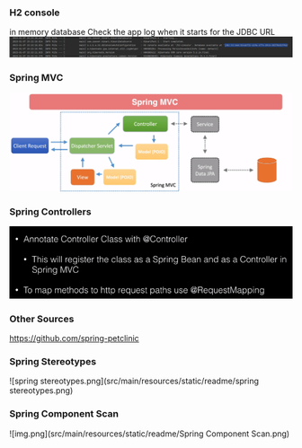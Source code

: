 ### H2 console 
 in memory database
Check the app log when it starts for the JDBC URL
![h2 console JDBC URL](src/main/resources/static/readme/h2-console-db.png)

### Spring MVC 
![spring mvc](src/main/resources/static/readme/spring-mvc.png)

### Spring Controllers 
![spring mvc](src/main/resources/static/readme/spring%20controller.png)

### Other Sources
https://github.com/spring-petclinic

### Spring Stereotypes
![spring stereotypes.png](src/main/resources/static/readme/spring stereotypes.png)

### Spring Component Scan
![img.png](src/main/resources/static/readme/Spring Component Scan.png)
